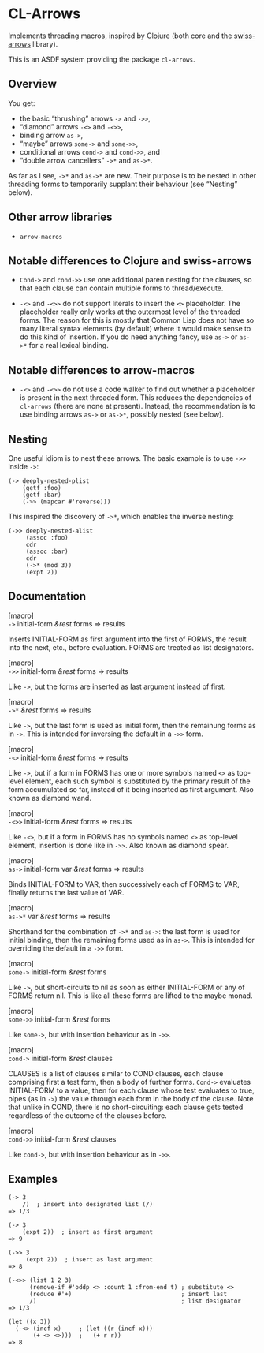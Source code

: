 # CL-Arrows

Implements threading macros, inspired by Clojure (both core and
the [swiss-arrows](https://github.com/rplevy/swiss-arrows) library).

This is an ASDF system providing the package `cl-arrows`.

## Overview

You get:

- the basic “thrushing” arrows `->` and `->>`,
- “diamond” arrows `-<>` and `-<>>`,
- binding arrow `as->`,
- “maybe” arrows `some->` and `some->>`,
- conditional arrows `cond->` and `cond->>`, and
- “double arrow cancellers” `->*` and `as->*`.

As far as I see, `->*` and `as->*` are new.  Their purpose is to be nested in
other threading forms to temporarily supplant their behaviour (see “Nesting”
below).

## Other arrow libraries

- `arrow-macros`

## Notable differences to Clojure and swiss-arrows

- `Cond->` and `cond->>` use one additional paren nesting for the clauses, so
  that each clause can contain multiple forms to thread/execute.

- `-<>` and `-<>>` do not support literals to insert the `<>` placeholder.  The
  placeholder really only works at the outermost level of the threaded forms.
  The reason for this is mostly that Common Lisp does not have so many literal
  syntax elements (by default) where it would make sense to do this kind of
  insertion.  If you do need anything fancy, use `as->` or `as->*` for a real
  lexical binding.

## Notable differences to arrow-macros

- `-<>` and `-<>>` do not use a code walker to find out whether a placeholder is
  present in the next threaded form.  This reduces the dependencies of
  `cl-arrows` (there are none at present).  Instead, the recommendation is to
  use binding arrows `as->` or `as->*`, possibly nested (see below).

## Nesting

One useful idiom is to nest these arrows.  The basic example is to use `->>`
inside `->`:

    (-> deeply-nested-plist
        (getf :foo)
        (getf :bar)
        (->> (mapcar #'reverse)))

This inspired the discovery of `->*`, which enables the inverse nesting:

    (->> deeply-nested-alist
         (assoc :foo)
         cdr
         (assoc :bar)
         cdr
         (->* (mod 3))
         (expt 2))

## Documentation

[macro]  
`->` initial-form _&rest_ forms => results

Inserts INITIAL-FORM as first argument into the first of FORMS, the result into
the next, etc., before evaluation.  FORMS are treated as list designators.


[macro]  
`->>` initial-form _&rest_ forms => results

Like `->`, but the forms are inserted as last argument instead of first.

[macro]  
`->*` _&rest_ forms => results

Like `->`, but the last form is used as initial form, then the remainung forms
as in `->`.  This is intended for inversing the default in a `->>` form.

[macro]  
`-<>` initial-form _&rest_ forms => results

Like `->`, but if a form in FORMS has one or more symbols named `<>` as
top-level element, each such symbol is substituted by the primary result of the
form accumulated so far, instead of it being inserted as first argument.  Also
known as diamond wand.

[macro]  
`-<>>` initial-form _&rest_ forms => results

Like `-<>`, but if a form in FORMS has no symbols named `<>` as top-level element,
insertion is done like in `->>`.  Also known as diamond spear.

[macro]  
`as->` initial-form var _&rest_ forms => results

Binds INITIAL-FORM to VAR, then successively each of FORMS to VAR, finally
returns the last value of VAR.

[macro]  
`as->*` var _&rest_ forms => results

Shorthand for the combination of `->*` and `as->`: the last form is used for
initial binding, then the remaining forms used as in `as->`.  This is intended
for overriding the default in a `->>` form.

[macro]  
`some->` initial-form _&rest_ forms

Like `->`, but short-circuits to nil as soon as either INITIAL-FORM or any of
FORMS return nil.  This is like all these forms are lifted to the maybe monad.

[macro]  
`some->>` initial-form _&rest_ forms

Like `some->`, but with insertion behaviour as in `->>`.

[macro]  
`cond->` initial-form _&rest_ clauses

CLAUSES is a list of clauses similar to COND clauses, each clause comprising
first a test form, then a body of further forms.  `Cond->` evaluates
INITIAL-FORM to a value, then for each clause whose test evaluates to true,
pipes (as in `->`) the value through each form in the body of the clause.  Note
that unlike in COND, there is no short-circuiting: each clause gets tested
regardless of the outcome of the clauses before.

[macro]  
`cond->>` initial-form _&rest_ clauses

Like `cond->`, but with insertion behaviour as in `->>`.

## Examples

    (-> 3
        /)  ; insert into designated list (/)
    => 1/3

    (-> 3
        (expt 2))  ; insert as first argument
    => 9
    
    (->> 3
         (expt 2))  ; insert as last argument
    => 8

    (-<>> (list 1 2 3)
          (remove-if #'oddp <> :count 1 :from-end t) ; substitute <>
          (reduce #'+)                               ; insert last
          /)                                         ; list designator
    => 1/3

    (let ((x 3))
      (-<> (incf x)     ; (let ((r (incf x)))
           (+ <> <>)))  ;   (+ r r))
    => 8
